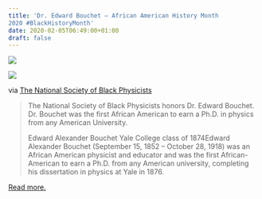 ```yaml
---
title: 'Dr. Edward Bouchet – African American History Month
2020 #BlackHistoryMonth'
date: 2020-02-05T06:49:00+01:00
draft: false
---
```


[![](https://cdn-blog.adafruit.com/uploads/2020/02/preview-full-adafruit_BHM2020_blog.jpg)](https://blog.adafruit.com/category/black-history-month/)

[![](https://cdn-blog.adafruit.com/uploads/2020/02/Edward_Alexander_Bouchet_Yale_College_class_of_1874.jpg)](https://www.nsbp.org/nsbp-news/bhm-physics-profiles/2019-honorees/120-edward-alexander-bouchet)

via [The National Society of Black Physicists](https://www.nsbp.org/nsbp-news/bhm-physics-profiles/2019-honorees/120-edward-alexander-bouchet)

> The National Society of Black Physicists honors Dr. Edward Bouchet. Dr. Bouchet was the first African American to earn a Ph.D. in physics from any American University.
> 
> Edward Alexander Bouchet Yale College class of 1874Edward Alexander Bouchet (September 15, 1852 – October 28, 1918) was an African American physicist and educator and was the first African-American to earn a Ph.D. from any American university, completing his dissertation in physics at Yale in 1876.

[Read more.](https://www.nsbp.org/nsbp-news/bhm-physics-profiles/2019-honorees/120-edward-alexander-bouchet)
